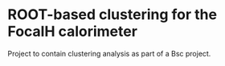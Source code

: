 # ROOT-based clustering for the FocalH calorimeter

Project to contain clustering analysis as part of a Bsc project.
